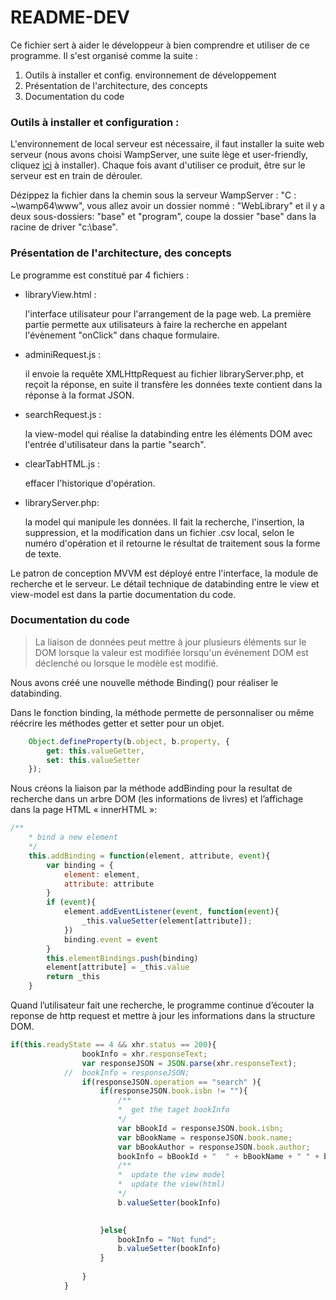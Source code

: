 # README-DEV

Ce fichier sert à aider le développeur à bien comprendre et utiliser de ce programme. Il s'est organisé comme la suite :

1.  Outils à installer et config. environnement de développement
2.	Présentation de l'architecture, des concepts
3.	Documentation du code



### Outils à installer et configuration :
L'environnement de local serveur est nécessaire, il faut installer la suite web serveur (nous avons choisi WampServer, une suite lège et user-friendly, cliquez [ici](http://www.wampserver.com/en/download-wampserver-64bits/ "Download wampserver 64-bits") à installer).
Chaque fois avant d'utiliser ce produit, être sur le serveur est en train de dérouler.
    
Dézippez la fichier dans la chemin sous la serveur WampServer : "C : ~\wamp64\www", vous allez avoir un dossier nommé : "WebLibrary" et il y a deux sous-dossiers: "base" et "program", coupe la dossier "base" dans la racine de driver "c:\base".
    
### Présentation de l'architecture, des concepts
    
Le programme est constitué par 4 fichiers :

-   libraryView.html : 

    l'interface utilisateur pour l'arrangement de la page web. La première partie permette aux utilisateurs à faire la recherche en appelant l'évènement "onClick" dans chaque formulaire.

-	adminiRequest.js : 

    il envoie la requête XMLHttpRequest au fichier libraryServer.php, et reçoit la réponse, en suite il transfère les données texte contient dans la réponse à la format JSON.

-	searchRequest.js : 

    la view-model qui réalise la databinding entre les éléments DOM avec l'entrée d'utilisateur dans la partie "search".

-	clearTabHTML.js : 

    effacer l'historique d'opération.
	
-   libraryServer.php: 

    la model qui manipule les données. Il fait la recherche, l'insertion, la suppression, et la modification dans un fichier .csv local, selon le numéro d'opération et il retourne le résultat de traitement sous la forme de texte.

Le patron de conception MVVM est déployé entre l'interface, la module de recherche et le serveur. Le détail technique de databinding entre le view et view-model est dans la partie documentation du code. 


 

### Documentation du code

>  La liaison de données peut mettre à jour plusieurs éléments sur le DOM lorsque la valeur est modifiée lorsqu'un événement DOM est déclenché ou lorsque le modèle est modifié.

Nous avons créé une nouvelle méthode Binding() pour réaliser le databinding.

Dans le fonction binding, la méthode permette de personnaliser ou même réécrire les méthodes getter et setter pour un objet.
```javascript
    Object.defineProperty(b.object, b.property, {
        get: this.valueGetter,
        set: this.valueSetter
    }); 
```


Nous créons la liaison par la méthode addBinding pour la resultat de recherche dans un arbre DOM (les informations de livres) et l’affichage dans la page HTML « innerHTML »:

```javascript
/**
    * bind a new element
	*/	
    this.addBinding = function(element, attribute, event){
        var binding = {
            element: element,
            attribute: attribute
        }
        if (event){
            element.addEventListener(event, function(event){
                _this.valueSetter(element[attribute]);
            })
            binding.event = event
        }       
        this.elementBindings.push(binding)
        element[attribute] = _this.value
        return _this
    }
```

Quand l’utilisateur fait une recherche, le programme continue d’écouter la reponse de http request et mettre à jour les informations dans la structure DOM. 
```javascript
if(this.readyState == 4 && xhr.status == 200){
    			bookInfo = xhr.responseText;
				var responseJSON = JSON.parse(xhr.responseText);
			//	bookInfo = responseJSON;
				if(responseJSON.operation == "search" ){
					if(responseJSON.book.isbn != ""){
						/**
						*  get the taget bookInfo
						*/
						var bBookId = responseJSON.book.isbn;
						var bBookName = responseJSON.book.name;
						var bBookAuthor = responseJSON.book.author;
						bookInfo = bBookId + "	" + bBookName + " " + bBookAuthor;
						/**
						*  update the view model 
						*  update the view(html)
						*/
						b.valueSetter(bookInfo)

		
					}else{
						bookInfo = "Not fund";
						b.valueSetter(bookInfo)
					}
	
				}
			}
```
